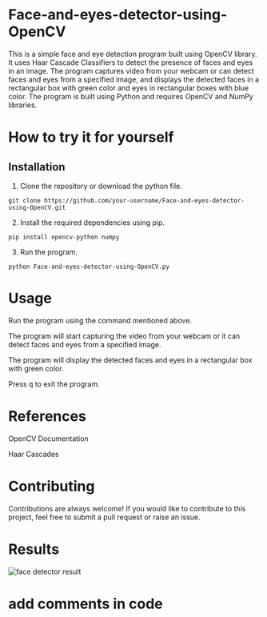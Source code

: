 # Face-and-eyes-detector-using-OpenCV


This is a simple face and eye detection program built using OpenCV library. It uses Haar Cascade Classifiers to detect the presence of faces and eyes in an image. The program captures video from your webcam or can detect faces and eyes from a specified image, and displays the detected faces in a rectangular box with green color and eyes in rectangular boxes with blue color. The program is built using Python and requires OpenCV and NumPy libraries.


# How to try it for yourself

## Installation
1. Clone the repository or download the python file.


`git clone https://github.com/your-username/Face-and-eyes-detector-using-OpenCV.git`

2. Install the required dependencies using pip.

`pip install opencv-python numpy`

3. Run the program.

`python Face-and-eyes-detector-using-OpenCV.py`

# Usage

Run the program using the command mentioned above.

The program will start capturing the video from your webcam or it can detect faces and eyes from a specified image.

The program will display the detected faces and eyes in a rectangular box with green color.

Press q to exit the program.

# References
OpenCV Documentation

Haar Cascades

# Contributing
Contributions are always welcome! If you would like to contribute to this project, feel free to submit a pull request or raise an issue.


# Results

![face detector result](https://user-images.githubusercontent.com/116836999/222927960-5adee49c-59a0-45e3-b44a-e586d9e17f3a.png)

# add comments in code

